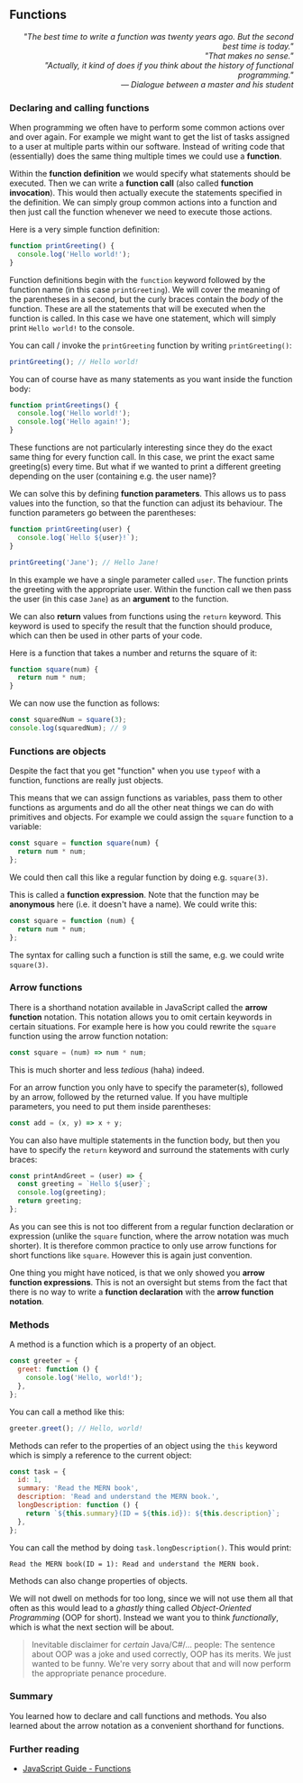 ## Functions

<div style="text-align: right"> <i> "The best time to write a function was twenty years ago. But the second best time is today." <br> "That makes no sense." <br> "Actually, it kind of does if you think about the history of functional programming." <br> — Dialogue between a master and his student </i> </div>

### Declaring and calling functions

When programming we often have to perform some common actions over and over again.
For example we might want to get the list of tasks assigned to a user at multiple parts within our software.
Instead of writing code that (essentially) does the same thing multiple times we could use a **function**.

Within the **function definition** we would specify what statements should be executed.
Then we can write a **function call** (also called **function invocation**).
This would then actually execute the statements specified in the definition.
We can simply group common actions into a function and then just call the function whenever we need to execute those actions.

Here is a very simple function definition:

```js
function printGreeting() {
  console.log('Hello world!');
}
```

Function definitions begin with the `function` keyword followed by the function name (in this case `printGreeting`).
We will cover the meaning of the parentheses in a second, but the curly braces contain the _body_ of the function.
These are all the statements that will be executed when the function is called.
In this case we have one statement, which will simply print `Hello world!` to the console.

You can call / invoke the `printGreeting` function by writing `printGreeting()`:

```js
printGreeting(); // Hello world!
```

You can of course have as many statements as you want inside the function body:

```js
function printGreetings() {
  console.log('Hello world!');
  console.log('Hello again!');
}
```

These functions are not particularly interesting since they do the exact same thing for every function call.
In this case, we print the exact same greeting(s) every time.
But what if we wanted to print a different greeting depending on the user (containing e.g. the user name)?

We can solve this by defining **function parameters**.
This allows us to pass values into the function, so that the function can adjust its behaviour.
The function parameters go between the parentheses:

```js
function printGreeting(user) {
  console.log(`Hello ${user}!`);
}

printGreeting('Jane'); // Hello Jane!
```

In this example we have a single parameter called `user`.
The function prints the greeting with the appropriate user.
Within the function call we then pass the user (in this case `Jane`) as an **argument** to the function.

We can also **return** values from functions using the `return` keyword.
This keyword is used to specify the result that the function should produce, which can then be used in other parts of your code.

Here is a function that takes a number and returns the square of it:

```js
function square(num) {
  return num * num;
}
```

We can now use the function as follows:

```js
const squaredNum = square(3);
console.log(squaredNum); // 9
```

### Functions are objects

Despite the fact that you get "function" when you use `typeof` with a function, functions are really just objects.

This means that we can assign functions as variables, pass them to other functions as arguments and do all the other neat things we can do with primitives and objects.
For example we could assign the `square` function to a variable:

```js
const square = function square(num) {
  return num * num;
};
```

We could then call this like a regular function by doing e.g. `square(3)`.

This is called a **function expression**.
Note that the function may be **anonymous** here (i.e. it doesn't have a name).
We could write this:

```js
const square = function (num) {
  return num * num;
};
```

The syntax for calling such a function is still the same, e.g. we could write `square(3)`.

### Arrow functions

There is a shorthand notation available in JavaScript called the **arrow function** notation.
This notation allows you to omit certain keywords in certain situations.
For example here is how you could rewrite the `square` function using the arrow function notation:

```js
const square = (num) => num * num;
```

This is much shorter and less _tedious_ (haha) indeed.

For an arrow function you only have to specify the parameter(s), followed by an arrow, followed by the returned value.
If you have multiple parameters, you need to put them inside parentheses:

```js
const add = (x, y) => x + y;
```

You can also have multiple statements in the function body, but then you have to specify the `return` keyword and surround the statements with curly braces:

```js
const printAndGreet = (user) => {
  const greeting = `Hello ${user}`;
  console.log(greeting);
  return greeting;
};
```

As you can see this is not too different from a regular function declaration or expression (unlike the `square` function, where the arrow notation was much shorter).
It is therefore common practice to only use arrow functions for short functions like `square`.
However this is again just convention.

One thing you might have noticed, is that we only showed you **arrow function expressions**.
This is not an oversight but stems from the fact that there is no way to write a **function declaration** with the **arrow function notation**.

### Methods

A method is a function which is a property of an object.

```js
const greeter = {
  greet: function () {
    console.log('Hello, world!');
  },
};
```

You can call a method like this:

```js
greeter.greet(); // Hello, world!
```

Methods can refer to the properties of an object using the `this` keyword which is simply a reference to the current object:

```js
const task = {
  id: 1,
  summary: 'Read the MERN book',
  description: 'Read and understand the MERN book.',
  longDescription: function () {
    return `${this.summary}(ID = ${this.id}): ${this.description}`;
  },
};
```

You can call the method by doing `task.longDescription()`.
This would print:

```
Read the MERN book(ID = 1): Read and understand the MERN book.
```

Methods can also change properties of objects.

We will not dwell on methods for too long, since we will not use them all that often as this would lead to a _ghastly_ thing called _Object-Oriented Programming_ (OOP for short).
Instead we want you to think _functionally_, which is what the next section will be about.

> Inevitable disclaimer for _certain_ Java/C#/... people:
> The sentence about OOP was a joke and used correctly, OOP has its merits.
> We just wanted to be funny.
> We're very sorry about that and will now perform the appropriate penance procedure.

### Summary

You learned how to declare and call functions and methods.
You also learned about the arrow notation as a convenient shorthand for functions.

### Further reading

- [JavaScript Guide - Functions](https://developer.mozilla.org/en-US/docs/Web/JavaScript/Guide/Functions)
